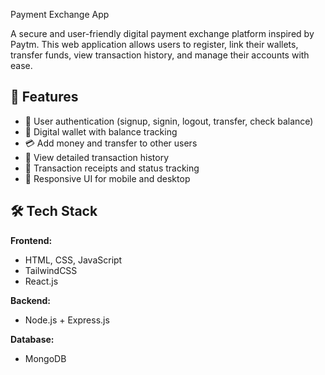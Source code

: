 
Payment Exchange App

A secure and user-friendly digital payment exchange platform inspired by Paytm. This web application allows users to register, link their wallets, transfer funds, view transaction history, and manage their accounts with ease.

## 🚀 Features

- 🔐 User authentication (signup, signin, logout, transfer, check balance)
- 💼 Digital wallet with balance tracking
- 💳 Add money and transfer to other users
- 📄 View detailed transaction history
- 🧾 Transaction receipts and status tracking
- 📱 Responsive UI for mobile and desktop

## 🛠️ Tech Stack

**Frontend:**
- HTML, CSS, JavaScript
- TailwindCSS
- React.js

**Backend:**
- Node.js + Express.js 

**Database:**
- MongoDB 


